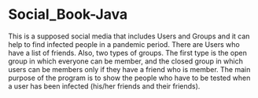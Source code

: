 # Social_Book-Java
This is a supposed social media that includes Users and Groups and it can help to find infected people in a pandemic period. 
There are Users who have a list of friends. Also, two types of groups. The first type is the open group in which everyone can be member,
and the closed group in which users can be members only if they have a friend who is member. The main purpose of the program is to show the people
who have to be tested when a user has been infected (his/her friends and their friends).
